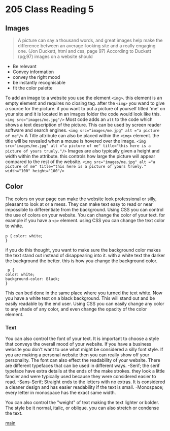 # 205 Class Reading 5

## Images
> A picture can say a thousand words, and great images help make the difference between an average-looking site and a really engaging one. (Jon Duckett, html and css, page 97)
According to Duckett (pg;97) images on a website should
- Be relevant
- Convey information
- convey the right mood
- be instantly recognisable
- fit the color palette

To add an image to a website you use the element `<img>`. this element is an empty element and requires no closing tag. after the `<img>` you wand to give a source for the picture.  if you want to put a picture of yourself titled 'me' on your site and it is located in an images folder the code would look like this.
`<img src="images/me.jpg"/>`
Most code adds an `alt` to the code which shows a text description of the picture. This can be used by screen reader software and search engines.
`<img src="images/me.jpg" alt ="a picture of me"/>`
A Title attribute can also be placed within the `<img>` element. the title will be revealed when a mouse is hovered over the image.
`<img src="images/me.jpg" alt ="a picture of me" title="this here is a picture of yours truely."/>`
Images are also typically given a height and width within the attribute. this controls how large the picture will appear compared to the rest of the website.
`<img src="images/me.jpg" alt ="a picture of me" title="this here is a picture of yours truely." width="100" height="100"/>`

## Color

The colors on your page can make the website look professional or silly, pleasant to look at or a mess. They can make text easy to read or near impossible to differentiate from the background.  Using CSS you can control the use of colors on your website.
You can change the color of your text. for example if you have a `<p>` element. using CSS you can change the text color to white.

`p {`
  `color: white;`  
  `}`

if you do this thought, you want to make sure the background color makes the text stand out instead of disappearing into it. with a white text the darker the background the better. this is how you change the background color.

` p {`  
  `color: white;`  
  `background-color: Black;`  
  `}`
  
This can bed done in the same place where you turned the text white.  Now you have a white text on a black background.  This will stand out and be easily readable by the end user.
Using CSS you can easily change any color to any shade of any color, and even change the opacity of the color element.

### Text

You can also control the font of your text.  It is important to choose a style that conveys the overall mood of your website.  If you have a business website you don't want to use what might be considered a silly font style.  If you are making a personal website then you can really show off your personality. The font can also effect the readability of your website. There are different typefaces that can be used in different ways.
-Serif; the serif typeface have extra details at the ends of the make strokes. they look a little fancier and were typically used because they were considered easier to read.
-Sans-Serif; Straight ends to the letters with no extras. It is considered a cleaner design and has easier readability if the text is small.
-Monospace; every letter in monospace has the exact same width.  

You can also control the "weight" of text making the text lighter or bolder. The style be it normal, italic, or oblique. you can also stretch or condense the text.

[main](README.md)
